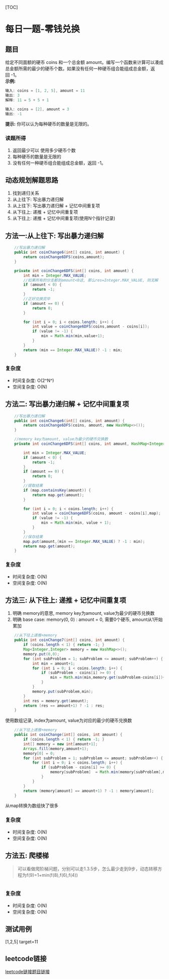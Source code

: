 [TOC]

# 每日一题-零钱兑换

## 题目
给定不同面额的硬币 coins 和一个总金额 amount。编写一个函数来计算可以凑成总金额所需的最少的硬币个数。如果没有任何一种硬币组合能组成总金额，返回 -1。  
**示例:**  
```java
输入: coins = [1, 2, 5], amount = 11
输出: 3 
解释: 11 = 5 + 5 + 1

输入: coins = [2], amount = 3
输出: -1
```

**提示:**
你可以认为每种硬币的数量是无限的。

### 读题所得
1. 返回最少可以 使用多少硬币个数
2. 每种硬币的数量是无限的
3. 没有任何一种硬币组合能组成总金额，返回 -1。


## 动态规划解题思路
1. 找到递归关系
2. 从上往下: 写出暴力递归解
3. 从上往下: 写出暴力递归解 + 记忆中间重复项
4. 从下往上: 递推 + 记忆中间重复项
5. 从下往上: 递推 + 记忆中间重复项(使用N个指针记录)

## 方法一:从上往下: 写出暴力递归解
```java
    //写出暴力递归解
    public int coinChange6(int[] coins, int amount) {
        return coinChange6DFS(coins,amount);
    }

    private int coinChange6DFS(int[] coins, int amount) {
        int min = Integer.MAX_VALUE;
        //如果所有的分支都到amount<0这, 那么res=Integer.MAX_VALUE, 则无解
        if (amount < 0) {
            return -1;
        }
        //正好兑换完毕
        if (amount == 0) {
            return 0;
        }

        for (int i = 0; i < coins.length; i++) {
            int value = coinChange6DFS(coins,amount - coins[i]);
            if (value != -1) {
                min = Math.min(min,value+1);
            }
        }
        return (min == Integer.MAX_VALUE)? -1 : min;
    }
```
### 复杂度
* 时间复杂度: O(2^N^)
* 空间复杂度: O(N)

## 方法二: 写出暴力递归解 + 记忆中间重复项
```java
    //写出暴力递归解
    public int coinChange6(int[] coins, int amount) {
        return coinChange6DFS(coins, amount, new HashMap<>());
    }

    //memory key为amount, value为最少的硬币兑换数
    private int coinChange6DFS(int[] coins, int amount, HashMap<Integer, Integer> map) {

        int min = Integer.MAX_VALUE;
        if (amount < 0) {
            return -1;
        }
        if (amount == 0) {
            return 0;
        }
        //提取结果
        if (map.containsKey(amount)) {
            return map.get(amount);
        }

        for (int i = 0; i < coins.length; i++) {
            int value = coinChange6DFS(coins, amount - coins[i],map);
            if (value != -1) {
                min = Math.min(min, value + 1);
            }
        }
        //保存结果
        map.put(amount,(min == Integer.MAX_VALUE) ? -1 : min);
        return map.get(amount);
    }
```
### 复杂度
* 时间复杂度: O(N)
* 空间复杂度: O(N)

## 方法三: 从下往上: 递推 + 记忆中间重复项

1. 明确 memory的意思, memory key为amount, value为最少的硬币兑换数
2. 明确 base case: memory(0, 0) : amount = 0, 需要0个硬币, amount从1开始累加
```java
    //从下往上递推+memory
    public int coinChange7(int[] coins, int amount) {
        if (coins.length < 1) { return -1; }
        Map<Integer,Integer> memory = new HashMap<>();
        memory.put(0,0);
        for (int subProblem = 1; subProblem <= amount; subProblem++) {
            int min = amount+1;
            for (int i = 0; i < coins.length; i++) {
                if (subProblem - coins[i] >= 0) {
                    min = Math.min(min,memory.get(subProblem-coins[i])+1);
                }
            }
            memory.put(subProblem,min);
        }
        int res = memory.get(amount);
        return (res == amount+1) ? -1 : res;
    }
```
使用数组记录, index为amount, value为对应的最少的硬币兑换数  
```java
    //从下往上递推+memory
    public int coinChange(int[] coins, int amount) {
        if (coins.length < 1) { return -1; }
        int[] memory = new int[amount+1];
        Arrays.fill(memory,amount+1);
        memory[0] = 0;
        for (int subProblem = 1; subProblem <= amount; subProblem++) {
            for (int i = 0; i < coins.length; i++) {
                if (subProblem - coins[i] >= 0) {
                    memory[subProblem]  = Math.min(memory[subProblem],memory[subProblem-coins[i]]+1);
                }
            }
        }
        return (memory[amount] == amount+1) ? -1 : memory[amount];
    }
```
从map转换为数组快了很多  

### 复杂度
* 时间复杂度: O(N)
* 空间复杂度: O(N)

## 方法五: 爬楼梯
> 可以看做爬阶梯问题，分别可以走1.3.5步，怎么最少走到9步，动态转移方程为f(9)=1+min(f(8),f(6),f(4))
```java
```
### 复杂度
* 时间复杂度: O(N)
* 空间复杂度: O(N)

## 测试用例
[1,2,5] target=11

## leetcode链接
[leetcode链接题目链接](https://leetcode-cn.com/problems//)  